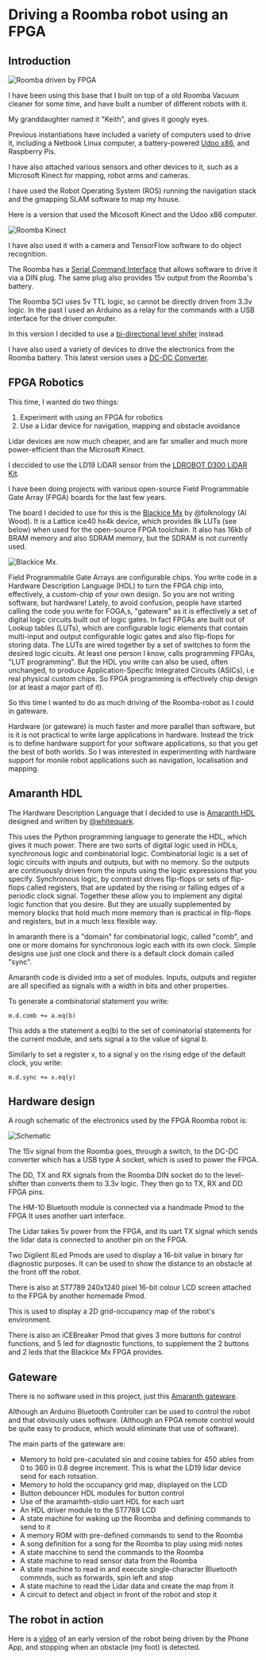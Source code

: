 # Driving a Roomba robot using an FPGA

## Introduction

![Roomba driven by FPGA](https://raw.githubusercontent.com/lawrie/lawrie.github.io/master/images/roomba_fpga.jpg)

I have been using this base that I built on top of a old Roomba Vacuum cleaner for some time, and have built a number of different robots with it.

My granddaughter named it "Keith", and gives it googly eyes.

Previous instantiations have included a variety of computers used to drive it, including a Netbook Linux computer, a battery-powered [Udoo x86](https://shop.udoo.org/en_eu/udoo-x86-ii-advanced-plus.html), and Raspberry Pis.

I have also attached various sensors and other devices to it, such as a Microsoft Kinect for mapping, robot arms and cameras.

I have used the Robot Operating System (ROS) running the navigation stack and the gmapping SLAM software to map my house.

Here is a version that used the Micosoft Kinect and the Udoo x86 computer.

![Roomba Kinect](https://raw.githubusercontent.com/lawrie/lawrie.github.io/master/images/roomba_kinect.jpg)

I have also used it with a camera and TensorFlow software to do object recognition.

The Roomba has a [Serial Command Interface](https://cdn.hackaday.io/files/1747287475562752/Roomba_SCI_manual.pdf) that allows software to drive it via a DIN plug. The same plug also provides 15v output from the Roomba's battery.

The Roomba SCI uses 5v TTL logic, so cannot be directly driven from 3.3v logic. In the past I used an Arduino as a relay for the commands with a USB interface for the driver computer.

In this version I decided to use a [bi-directional level shifer](https://www.amazon.co.uk/gp/product/B0869435QS) instead.

I have also used a variety of devices to drive the electronics from the Roomba battery. This latest version uses a [DC-DC Converter](https://www.ebay.co.uk/itm/193653785512).

## FPGA Robotics

This time, I wanted do two things:

1. Experiment with using an FPGA for robotics
2. Use a Lidar device for navigation, mapping and obstacle avoidance

Lidar devices are now much cheaper, and are far smaller and much more power-efficient than the Microsoft Kinect.

I deccided to use the LD19 LiDAR sensor from the [LDROBOT D300 LiDAR Kit](https://uk.robotshop.com/products/ldrobot-d300-lidar-kit).

I have been doing projects with various open-source Field Programmable Gate Array (FPGA)  boards for the last few years.

The board I decided to use for this is the [Blackice Mx](https://github.com/folknology/BlackIceMx) by @folknology (Al Wood). It is a Lattice ice40 hx4k device, which provides 8k LUTs (see below) when used for the open-source FPGA toolchain. It also has 16kb of BRAM memory and also SDRAM memory, but the SDRAM is not currently used.

![Blackice Mx](https://github.com/folknology/BlackIceMx/raw/master/BlackIceMx-with-Core.jpg).

Field Programmable Gate Arrays are configurable chips. You write code in a Hardware Description Language (HDL) to turn the FPGA chip into, effectively, a custom-chip of your own design. So you are not writing software, but hardware! Lately, to avoid confusion, people have started calling the code you write for FOGA,s, "gateware" as it is effectively a set of digital logic circuits built out of logic gates. In fact FPGAs are built out of Lookup tables (LUTs), which are configurable logic elements that contain multi-input and output configurable logic gates and also flip-flops for storing data. The LUTs are wired together by a set of switches to form the desired logic cicuits. At least one person I know, calls programming FPGAs, "LUT programming". But the HDL you write can also be used, often unchanged, to produce Application-Specific Integrated Circuits (ASICs), i.e real physical custom chips. So FPGA programming is effectively chip design (or at least a major part of it).

So this time I wanted to do as much driving of the Roomba-robot as I could in gateware.

Hardware (or gateware) is much faster and more parallel than software, but is it is not practical to write large applications in hardware. Instead the trick is to define hardware support for your software applications, so that you get the best of both worlds. So I was interested in experimenting with hardware support for monile robot applications such as navigation, localisation and mapping.

## Amaranth HDL

The Hardware Description Language that I decided to use is [Amaranth HDL](https://github.com/amaranth-lang/amaranth) designed and written by [@whitequark](https://github.com/whitequark).

This uses the Python programming language to generate the HDL, which gives it much power. There are two sorts of digital logic used in HDLs, synchronous logic and combinatorial logic. Combinatorial logic is a set of logic circuits with inputs and outputs, but with no memory. So the outputs are continuously driven from the inputs using the logic expressions that you specify. Synchronous logic, by conntrast drives flip-flops or sets of flip-flops called registers, that are updated by the rising or falling edges of a periodic clock signal. Together these allow you to implement any digital logic function that you desire. But they are usually supplemented by memory blocks that hold much more memory than is practical in flip-flops and registers, but in a much less flexible way.

In amaranth there is a "domain" for combinatorial logic, called "comb", and one or more domains for synchronous logic each with its own clock. Simple designs use just one clock and there is a default clock domain called "sync".

Amaranth code is divided into a set of modules. Inputs, outputs and register are all specified as signals with a width in bits and other properties.

To generate a combinatorial statement you write:

<code ladware ng="python">m.d.comb += a.eq(b)</code>

This adds a the statement a.eq(b) to the set of cominatorial statements for the current module, and sets signal a to the value of signal b.

Similarly to set a register x, to a signal y on the rising edge of the default clock, you write:

<code lang="python">m.d.sync += x.eq(y)</code>

## Hardware design

A rough schematic of the electronics used by the FPGA Roomba robot is:

![Schematic](https://raw.githubusercontent.com/lawrie/lawrie.github.io/master/images/roomba_schematic.jpg)

The 15v signal from the Roomba goes, through a switch,  to the DC-DC converter which has a USB type A socket, which is used to power the FPGA.

The DD, TX and RX signals from the Roomba DIN socket do to the level-shifter than converts them to 3.3v logic. They then go to TX, RX and DD FPGA pins.

The HM-10 Bluetooth module is connected via a handmade Pmod to the FPGA It uses another uart interface. 

The Lidar takes 5v power from the FPGA, and its uart TX signal which sends the lidar data is connected to another pin on the FPGA.

Two Digilent 8Led Pmods are used to display a 16-bit value in binary for diagnostic purposes. It can be used to show the distance to an obstacle at the front off the robot.

There is also at ST7789 240x1240 pixel 16-bit colour LCD screen attached to the FPGA by another homemade Pmod.

This is used to display a 2D  grid-occupancy map of the robot's environment.

There is also an iCEBreaker Pmod that gives 3 more buttons for control functions, and 5 led for diagnostic functions, to supplement the 2 buttons and 2 leds that the Blackice Mx FPGA provides.

## Gateware

There is no software used in this project, just this [Amaranth gateware](https://github.com/lawrie/fpga_roomba/blob/main/roomba_test.py).

Although an Arduino Bluetooth Controller can be used to control the robot and that obviously uses software. (Although an FPGA remote control would be quite easy to produce, which would eliminate that use of software).

The main parts of the gateware are:

- Memory to hold pre-caculated sin and cosine tables for 450 ables from 0 to 360 in 0.8 degree increment. This is what the LD19 lidar device send for each rotsation.
- Memory to hold the occupancy grid map, displayed on the LCD
- Button debouncer HDL modules for button control
- Use of the aramarhth-stdio uart HDL for each uart
- An HDL driver module to the ST7789 LCD
- A state machine for waking up the Roomba and defining commands to send to it
- A memory ROM with pre-defined commands to send to the Roomba
- A song definition for a song for the Roomba to play using midi notes
- A state macchine to send the commands to the Roomba
- A state machine to read sensor data from the Roomba
- A state machine to read in and execute single-character Bluetooth commnds, such as forwards, spin left and stop
- A state machine to read the Lidar data and create the map from it
- A circuit to detect and object in front of the robot and stop it

## The robot in action

Here is a [video](https://twitter.com/i/status/1628144131720597505) of an early version of the robot being driven by the Phone App, and stopping when an obstacle (my foot) is detected.

